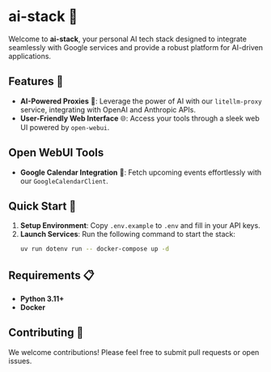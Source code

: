 # ai-stack 🚀

Welcome to **ai-stack**, your personal AI tech stack designed to integrate seamlessly with Google services and provide a robust platform for AI-driven applications.

## Features 🌟

- **AI-Powered Proxies** 🤖: Leverage the power of AI with our `litellm-proxy` service, integrating with OpenAI and Anthropic APIs.
- **User-Friendly Web Interface** 🌐: Access your tools through a sleek web UI powered by `open-webui`.

## Open WebUI Tools
- **Google Calendar Integration** 📅: Fetch upcoming events effortlessly with our `GoogleCalendarClient`.

## Quick Start 🚀

1. **Setup Environment**: Copy `.env.example` to `.env` and fill in your API keys.
2. **Launch Services**: Run the following command to start the stack:
   ```bash
   uv run dotenv run -- docker-compose up -d
   ```

## Requirements 📋

- **Python 3.11+**
- **Docker**

## Contributing 🤝

We welcome contributions! Please feel free to submit pull requests or open issues.
